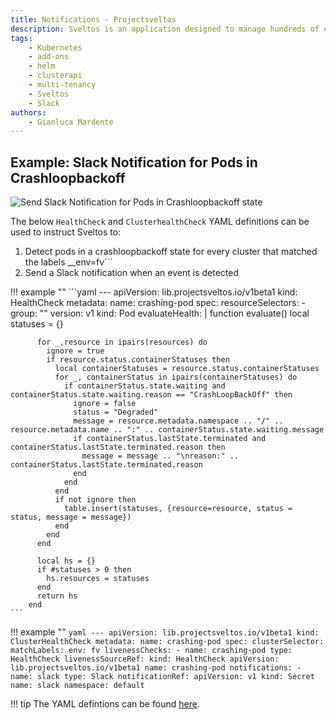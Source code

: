 ```yaml
---
title: Notifications - Projectsveltos
description: Sveltos is an application designed to manage hundreds of clusters by providing declarative APIs to deploy Kubernetes add-ons across multiple clusters.
tags:
    - Kubernetes
    - add-ons
    - helm
    - clusterapi
    - multi-tenancy
    - Sveltos
    - Slack
authors:
    - Gianluca Mardente
---
```


## Example: Slack Notification for Pods in Crashloopbackoff

![Send Slack Notification for Pods in Crashloopbackoff state](../assets/notification.gif)

The below `HealthCheck` and `ClusterhealthCheck` YAML definitions can be used to instruct Sveltos to:

1. Detect pods in a crashloopbackoff state for every cluster that matched the labels __env=fv```
1. Send a Slack notification when an event is detected

!!! example ""
    ```yaml
    ---
    apiVersion: lib.projectsveltos.io/v1beta1
    kind: HealthCheck
    metadata:
      name: crashing-pod
    spec:
      resourceSelectors:
      - group: ""
        version: v1
        kind: Pod
      evaluateHealth: |
        function evaluate()
          local statuses = {}

          for _,resource in ipairs(resources) do
            ignore = true
            if resource.status.containerStatuses then
              local containerStatuses = resource.status.containerStatuses
              for _, containerStatus in ipairs(containerStatuses) do
                if containerStatus.state.waiting and containerStatus.state.waiting.reason == "CrashLoopBackOff" then
                  ignore = false
                  status = "Degraded"
                  message = resource.metadata.namespace .. "/" .. resource.metadata.name .. ":" .. containerStatus.state.waiting.message
                  if containerStatus.lastState.terminated and containerStatus.lastState.terminated.reason then
                    message = message .. "\nreason:" .. containerStatus.lastState.terminated.reason
                  end
                end
              end
              if not ignore then
                table.insert(statuses, {resource=resource, status = status, message = message})
              end
            end
          end
          
          local hs = {}
          if #statuses > 0 then
            hs.resources = statuses 
          end
          return hs
        end        
    ```

!!! example ""
    ```yaml
    ---
    apiVersion: lib.projectsveltos.io/v1beta1
    kind: ClusterHealthCheck
    metadata:
    name: crashing-pod
    spec:
    clusterSelector:
      matchLabels:
        env: fv
    livenessChecks:
    - name: crashing-pod
      type: HealthCheck
      livenessSourceRef:
        kind: HealthCheck
        apiVersion: lib.projectsveltos.io/v1beta1
        name: crashing-pod
    notifications:
    - name: slack
      type: Slack
      notificationRef:
        apiVersion: v1
        kind: Secret
        name: slack
        namespace: default
    ```

!!! tip
    The YAML defintions can be found [here](https://github.com/projectsveltos/demos/tree/main/observability).
